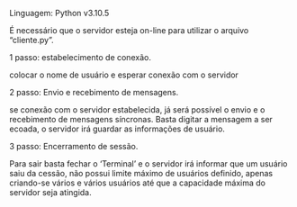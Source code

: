 Linguagem: Python v3.10.5

É necessário que o servidor esteja on-line para utilizar o arquivo “cliente.py”.

1 passo: estabelecimento de conexão.

colocar o nome de usuário 
e esperar conexão com o servidor

2 passo: Envio e recebimento de mensagens.

se conexão com o servidor estabelecida, já será possível o envio e o recebimento de mensagens síncronas.
Basta digitar a mensagem a ser ecoada, o servidor irá guardar as informações de usuário.

3 passo: Encerramento de sessão.

Para sair basta fechar o ‘Terminal’ e o servidor irá informar que um usuário saiu da cessão, não possui limite máximo de usuários definido, apenas criando-se vários e vários usuários até que a capacidade máxima do servidor seja atingida.

